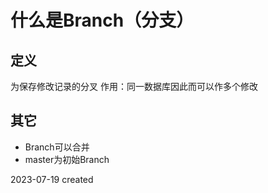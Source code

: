 # 什么是Branch（分支）
## 定义
为保存修改记录的分叉
作用：同一数据库因此而可以作多个修改
## 其它
- Branch可以合并
- master为初始Branch

2023-07-19 created
